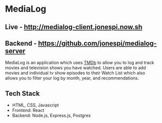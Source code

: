 # MediaLog

## Live - http://medialog-client.jonespi.now.sh
## Backend - https://github.com/jonespi/medialog-server

MediaLog is an application which uses [TMDb](http://themoviedb.org) to allow you to log and track movies and television shows you have watched. Users are able to add movies and individual tv show episodes to their Watch List which also allows you to filter your log by month, year, and recommendations.

## Tech Stack

- HTML, CSS, Javascript
- Frontend: React
- Backend: Node.js, Express.js, Postgres
